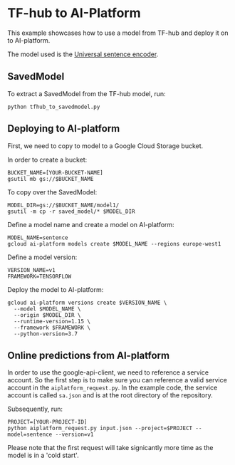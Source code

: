 # TF-hub to AI-Platform

This example showcases how to use a model from TF-hub and deploy it on to 
AI-platform. 

The model used is the [Universal sentence encoder](https://tfhub.dev/google/universal-sentence-encoder/4).

## SavedModel
To extract a SavedModel from the TF-hub model, run:

```
python tfhub_to_savedmodel.py
```

## Deploying to AI-platform

First, we need to copy to model to a Google Cloud Storage bucket.

In order to create a bucket:

```
BUCKET_NAME=[YOUR-BUCKET-NAME]
gsutil mb gs://$BUCKET_NAME
```

To copy over the SavedModel:

```
MODEL_DIR=gs://$BUCKET_NAME/model1/
gsutil -m cp -r saved_model/* $MODEL_DIR
```

Define a model name and create a model on AI-platform:

```
MODEL_NAME=sentence
gcloud ai-platform models create $MODEL_NAME --regions europe-west1
```

Define a model version:

```
VERSION_NAME=v1
FRAMEWORK=TENSORFLOW
```

Deploy the model to AI-platform:

```
gcloud ai-platform versions create $VERSION_NAME \
  --model $MODEL_NAME \
  --origin $MODEL_DIR \
  --runtime-version=1.15 \
  --framework $FRAMEWORK \
  --python-version=3.7
```


## Online predictions from AI-platform

In order to use the google-api-client, we need to reference a service account.
So the first step is to make sure you can reference a valid service account 
in the `aiplatform_request.py`. In the example code, the service account is 
called `sa.json` and is at the root directory of the repository.

Subsequently, run:

```
PROJECT=[YOUR-PROJECT-ID]
python aiplatform_request.py input.json --project=$PROJECT --model=sentence --version=v1
```

Please note that the first request will take signicantly more time as the 
model is in a 'cold start'.


